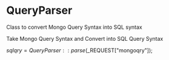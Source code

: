 # QueryParser
Class to convert Mongo Query Syntax into SQL syntax

Take Mongo Query Syntax and Convert into SQL Query Syntax

$sqlqry = QueryParser::parse($_REQUEST["mongoqry"]);
